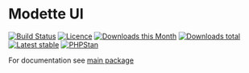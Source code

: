 # Modette UI

[![Build Status](https://img.shields.io/travis/modette/core-ext-ui.svg?style=flat-square)](https://travis-ci.org/modette/core-ext-ui)
[![Licence](https://img.shields.io/packagist/l/modette/core-ext-ui.svg?style=flat-square)](https://packagist.org/packages/modette/core-ext-ui)
[![Downloads this Month](https://img.shields.io/packagist/dm/modette/core-ext-ui.svg?style=flat-square)](https://packagist.org/packages/modette/core-ext-ui)
[![Downloads total](https://img.shields.io/packagist/dt/modette/core-ext-ui.svg?style=flat-square)](https://packagist.org/packages/modette/core-ext-ui)
[![Latest stable](https://img.shields.io/packagist/v/modette/core-ext-ui.svg?style=flat-square)](https://packagist.org/packages/modette/core-ext-ui)
[![PHPStan](https://img.shields.io/badge/PHPStan-enabled-brightgreen.svg?style=flat-square)](https://github.com/phpstan/phpstan)

For documentation see [main package](https://github.com/modette/modette)
